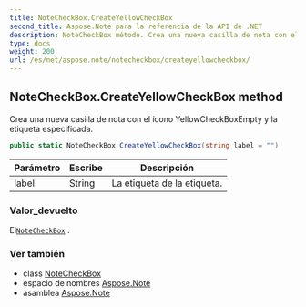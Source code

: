 ```yaml
---
title: NoteCheckBox.CreateYellowCheckBox
second_title: Aspose.Note para la referencia de la API de .NET
description: NoteCheckBox método. Crea una nueva casilla de nota con el ícono YellowCheckBoxEmpty y la etiqueta especificada.
type: docs
weight: 200
url: /es/net/aspose.note/notecheckbox/createyellowcheckbox/
---
```

## NoteCheckBox.CreateYellowCheckBox method

Crea una nueva casilla de nota con el ícono YellowCheckBoxEmpty y la etiqueta especificada.

```csharp
public static NoteCheckBox CreateYellowCheckBox(string label = "")
```

| Parámetro | Escribe | Descripción |
| --- | --- | --- |
| label | String | La etiqueta de la etiqueta. |

### Valor_devuelto

El[`NoteCheckBox`](../) .

### Ver también

* class [NoteCheckBox](../)
* espacio de nombres [Aspose.Note](../../notecheckbox/)
* asamblea [Aspose.Note](../../../)


